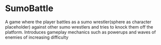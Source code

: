 # SumoBattle
 A game where the player battles as a sumo wrestler(sphere as character placeholder) against other sumo wrestlers and tries to knock them off the platform. Introduces gameplay mechanics such as powerups and waves of enemies of increasing difficulty
